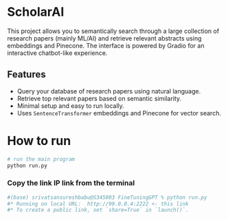 # ScholarAI

This project allows you to semantically search through a large collection of research papers (mainly ML/AI) and retrieve relevant abstracts using embeddings and Pinecone. The interface is powered by Gradio for an interactive chatbot-like experience.

## Features

- Query your database of research papers using natural language.
- Retrieve top relevant papers based on semantic similarity.
- Minimal setup and easy to run locally.
- Uses `SentenceTransformer` embeddings and Pinecone for vector search.

# How to run
```bash
# run the main program
python run.py 

```
### Copy the link IP link from the terminal

```bash
#(base) srivatsansureshbabu@S345003 FineTuningGPT % python run.py
#* Running on local URL:  http://99.0.0.4:2222 <- this link
#* To create a public link, set `share=True` in `launch()`.
```
